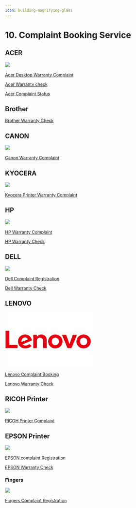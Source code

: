 ```yaml
---
icon: building-magnifying-glass
---
```


# 10. Complaint Booking Service

## ACER

![](../.gitbook/assets/acer_logo_icon_169649.png)

[Acer Desktop Warranty Complaint](http://customercare.acer-apac.com/CustomerSelfService/CaseBooking.aspx?CID=IN\&LID=ENG)

[Acer Warranty check](https://apn.acer.co.in/Rpt/EC_CustomerView.aspx)

[Acer Complaint Status](https://customerselfcare.aap.acer.com/CS2/#/Repair?CID=IN\&LID=ENG)



## Brother

[Brother Warranty Check](https://brother.co.in/smartserve/CoreModule/WarrantyCheck.aspx)

## CANON



![](https://in.canon/assets/brand/logo-300-002e45a4aec98fd92899838da9d5560f.png)

[Canon Warranty Complaint](https://edge.canon.co.in/contactus/service-request)

## KYOCERA



![](https://kyoceradocumentsolutionsindia.com/warranty/images/site-logo.png)

[Kyocera Printer Warranty Complaint](https://kyoceradocumentsolutionsindia.com/warranty/registration.php)

## HP

![](../.gitbook/assets/hplogo_94383.png)

&#x20;[HP Warranty Complaint](https://mycrm.support.hp.com/en-US/)

&#x20;[HP Warranty Check](https://support.hp.com/in-en/check-warranty)

## DELL

![](../.gitbook/assets/dell_logo_icon_167699.png)

[Dell  Complaint  Registration](https://www.dell.com/support/incidents-online/en-in/srsearch)

[Dell Warranty Check](https://www.dell.com/support/home/en-in?app=products)

## LENOVO

![](../.gitbook/assets/LENOVO.png)

[Lenovo Complaint Booking](https://pcsupport.lenovo.com/in/en/)

[Lenovo Warranty Check](https://pcsupport.lenovo.com/in/en/warrantylookup#/)

## RICOH Printer

![](https://media-exp1.licdn.com/dms/image/C560BAQEZf3dg0k_m1g/company-logo_200_200/0/1625253126245?e=2147483647\&v=beta\&t=uHTOh5s2eyZNumutF4UeWmUZa0hMaJkzZnqu23o5Sfs)

[RICOH Printer Complaint](https://support.minosha.in/WebCallLogging/LogCall)

## EPSON Printer

![](https://encrypted-tbn0.gstatic.com/images?q=tbn:ANd9GcQOP5wml5YpUgvGrvpqY7kG0BmF2_eggs4O36FSa4ycbZRpG0RVYt1IIi0ZPhFgOrpc-bM\&usqp=CAU)

[EPSON complaint Registration](https://customer.epson.co.in/customer/repair.do#/servicerequest/IN)

[EPSON Warranty Check](https://customer.epson.co.in/customer/ewarranty.do#/wry/IN)

### Fingers

![](https://eoto.tech/wp-content/uploads/2019/06/Fingers-Digital-Accessories-1200x497.png)

[Fingers Complaint  Registration](https://www.fingers.co.in/contact-us-customer-care)
